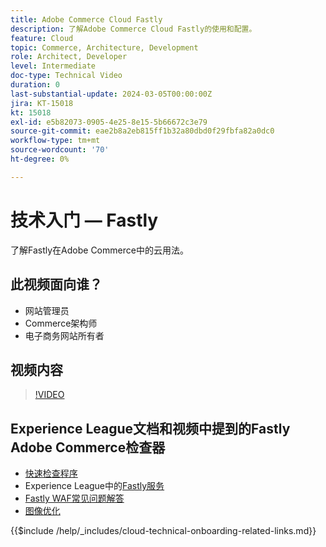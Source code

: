 ```yaml
---
title: Adobe Commerce Cloud Fastly
description: 了解Adobe Commerce Cloud Fastly的使用和配置。
feature: Cloud
topic: Commerce, Architecture, Development
role: Architect, Developer
level: Intermediate
doc-type: Technical Video
duration: 0
last-substantial-update: 2024-03-05T00:00:00Z
jira: KT-15018
kt: 15018
exl-id: e5b82073-0905-4e25-8e15-5b66672c3e79
source-git-commit: eae2b8a2eb815ff1b32a80dbd0f29fbfa82a0dc0
workflow-type: tm+mt
source-wordcount: '70'
ht-degree: 0%

---
```


# 技术入门 — Fastly

了解Fastly在Adobe Commerce中的云用法。

## 此视频面向谁？

- 网站管理员
- Commerce架构师
- 电子商务网站所有者

## 视频内容

>[!VIDEO](https://video.tv.adobe.com/v/3432803?learn=on&captions=chi_hans)

## Experience League文档和视频中提到的Fastly Adobe Commerce检查器

- [快速检查程序](https://adobe-commerce-tester.freetls.fastly.net/adobe-commerce-tester/)
- Experience League中的[Fastly服务](https://experienceleague.adobe.com/docs/commerce-cloud-service/user-guide/cdn/fastly.html?lang=zh-Hans)
- [Fastly WAF常见问题解答](https://experienceleague.adobe.com/docs/commerce-knowledge-base/kb/faq/web-application-firewall-waf-powered-by-fastly-the-faq.html?lang=zh-Hans)
- [图像优化](https://experienceleague.adobe.com/docs/commerce-operations/implementation-playbook/best-practices/development/image-optimization.html?lang=zh-Hans)

{{$include /help/_includes/cloud-technical-onboarding-related-links.md}}


